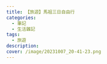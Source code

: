 ```yaml
---
title: 【旅遊】馬祖三日自由行
categories: 
  - 筆記 
  - 生活雜記
tags: 
  - 旅遊
description:
cover: /image/20231007_20-41-23.png
---
```

